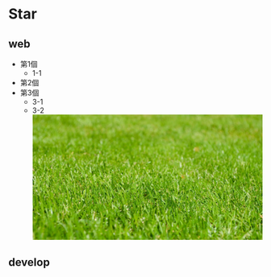 # Star
## web
* 第1個
    * 1-1
* 第2個
* 第3個
    * 3-1
    * 3-2
![grass](images/grass.jpg)

## develop